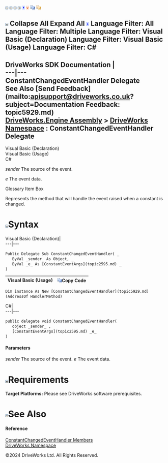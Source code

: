 ![](dotnetimages/collapse.gif) ![](dotnetimages/expand.gif) ![](dotnetimages/collapse.gif) ![](dotnetimages/expand.gif) ![](dotnetimages/drpdown.gif) ![](dotnetimages/drpdown_orange.gif) ![](dotnetimages/copycode.gif) ![](dotnetimages/copycodeHighlight.gif)

![](dotnetimages/collapse.gif) Collapse All Expand All ![](dotnetimages/drpdown.gif) Language Filter: All  Language Filter: Multiple  Language Filter: Visual Basic (Declaration) Language Filter: Visual Basic (Usage) Language Filter: C#  
---  
DriveWorks SDK Documentation  |   
---|---  
ConstantChangedEventHandler Delegate   
See Also [Send Feedback](mailto:apisupport@driveworks.co.uk?subject=Documentation Feedback: topic5929.md)  
[DriveWorks.Engine Assembly](topic2156.md) > [DriveWorks Namespace](topic2159.md) : ConstantChangedEventHandler Delegate  
---  
  
Visual Basic (Declaration)    
Visual Basic (Usage)    
C# 

_sender_
    The source of the event.

_e_
    The event data.

Glossary Item Box

Represents the method that will handle the event raised when a constant is changed. 

# ![](dotnetimages/collapse.gif)Syntax

Visual Basic (Declaration)|   
---|---  
      
    
    Public Delegate Sub ConstantChangedEventHandler( _
       ByVal _sender_ As Object, _
       ByVal _e_ As [ConstantEventArgs](topic2595.md) _
    )   
  
Visual Basic (Usage)| ![](dotnetimages/copycode.gif)Copy Code  
---|---  
      
    
    Dim instance As New [ConstantChangedEventHandler](topic5929.md)(AddressOf HandlerMethod)  
  
C#|   
---|---  
      
    
    public delegate void ConstantChangedEventHandler( 
       object _sender_ ,
       [ConstantEventArgs](topic2595.md) _e_
    )  
  
#### Parameters

 _sender_
    The source of the event.
_e_
    The event data.

# ![](dotnetimages/collapse.gif)Requirements

**Target Platforms:** Please see DriveWorks software prerequisites.

# ![](dotnetimages/collapse.gif)See Also

#### Reference

[ConstantChangedEventHandler Members](topic5929.md)   
[DriveWorks Namespace](topic2159.md)

©2024 DriveWorks Ltd. All Rights Reserved.
